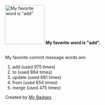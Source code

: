 <img src="https://my-badges.github.io/my-badges/favorite-word.png" alt="My favorite word is &quot;add&quot;." title="My favorite word is &quot;add&quot;." width="128">
<strong>My favorite word is &quot;add&quot;.</strong>
<br><br>

My favorite commit message words are:

1. add (used 975 times)
2. to (used 864 times)
3. update (used 681 times)
4. from (used 654 times)
5. merge (used 475 times)


Created by <a href="https://github.com/my-badges/my-badges">My Badges</a>